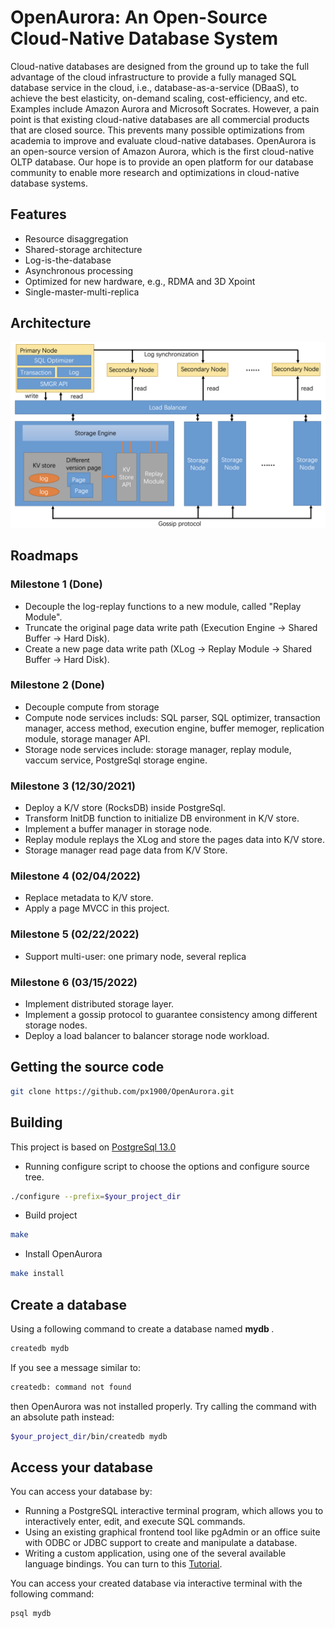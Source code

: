 # OpenAurora: An Open-Source Cloud-Native Database System

Cloud-native databases are designed from the ground up to take the full advantage of the cloud infrastructure to provide a fully managed SQL database service in the cloud, i.e., database-as-a-service (DBaaS), to achieve the best elasticity, on-demand scaling, cost-efficiency, and etc. Examples include Amazon Aurora and Microsoft Socrates. However, a pain point is that existing cloud-native databases are all commercial products that are closed source. This prevents many possible optimizations from academia to improve and evaluate cloud-native databases. OpenAurora is an open-source version of Amazon Aurora, which is the first cloud-native OLTP database. Our hope is to provide an open platform for our database community to enable more research and optimizations in cloud-native database systems.

## Features
* Resource disaggregation
* Shared-storage architecture
* Log-is-the-database
* Asynchronous processing
* Optimized for new hardware, e.g., RDMA and 3D Xpoint
* Single-master-multi-replica

## Architecture
<img src="OpenAurora-Arch.png" alt="drawing" width="600"/>

## Roadmaps

### Milestone 1 (Done)
* Decouple the log-replay functions to a new module, called "Replay Module".
* Truncate the original page data write path (Execution Engine -> Shared Buffer -> Hard Disk).
* Create a new page data write path (XLog -> Replay Module -> Shared Buffer -> Hard Disk).

### Milestone 2 (Done)
* Decouple compute from storage
* Compute node services includs: SQL parser, SQL optimizer, transaction manager, access method, execution engine, buffer memoger, replication module, storage manager API.
* Storage node services include: storage manager, replay module, vaccum service, PostgreSql storage engine.


### Milestone 3 (12/30/2021)
* Deploy a K/V store (RocksDB) inside PostgreSql.
* Transform InitDB function to initialize DB environment in K/V store.
* Implement a buffer manager in storage node.
* Replay module replays the XLog and store the pages data into K/V store.
* Storage manager read page data from K/V Store.

### Milestone 4 (02/04/2022)
* Replace metadata to K/V store.
* Apply a page MVCC in this project.

### Milestone 5 (02/22/2022)
* Support multi-user: one primary node, several replica

### Milestone 6 (03/15/2022)
* Implement distributed storage layer.
* Implement a gossip protocol to guarantee consistency among different storage nodes.
* Deploy a load balancer to balancer storage node workload. 

## Getting the source code
```bash
git clone https://github.com/px1900/OpenAurora.git
```

## Building

This project is based on [PostgreSql 13.0](https://www.postgresql.org/docs/13/release-13.html "PostgreSQL-13.0") 

* Running configure script to choose the options and configure source tree.
```bash
./configure --prefix=$your_project_dir
```
* Build project
```bash
make 
```

* Install OpenAurora
```bash
make install
```

## Create a database
Using a following command to create a database named <strong> mydb </strong>.
```bash
createdb mydb
```
If you see a message similar to:

```bash
createdb: command not found
```
then OpenAurora was not installed properly. Try calling the command with an absolute path instead:
```bash
$your_project_dir/bin/createdb mydb
```

## Access your database
You can access your database by: 

* Running a PostgreSQL interactive terminal program, which allows you to interactively enter, edit, and execute SQL commands.
* Using an existing graphical frontend tool like pgAdmin or an office suite with ODBC or JDBC support to create and manipulate a database.
* Writing a custom application, using one of the several available language bindings. You can turn to this [Tutorial](https://www.postgresql.org/docs/14/client-interfaces.html "PostgreSQL Client Interfaces").

You can access your created database via interactive terminal with the following command:
```bash
psql mydb
```


